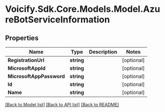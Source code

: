 # Voicify.Sdk.Core.Models.Model.AzureBotServiceInformation
## Properties

Name | Type | Description | Notes
------------ | ------------- | ------------- | -------------
**RegistrationUrl** | **string** |  | [optional] 
**MicrosoftAppId** | **string** |  | [optional] 
**MicrosoftAppPassword** | **string** |  | [optional] 
**Id** | **string** |  | [optional] 
**Name** | **string** |  | [optional] 

[[Back to Model list]](../README.md#documentation-for-models) [[Back to API list]](../README.md#documentation-for-api-endpoints) [[Back to README]](../README.md)

